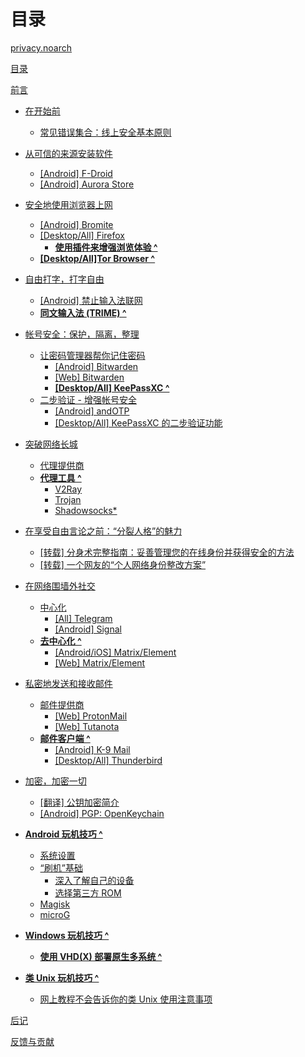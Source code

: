 # 目录

[privacy.noarch](README.md)

[目录](SUMMARY.md)

[前言]()

- [在开始前]()
	- [常见错误集合：线上安全基本原则](Fundamentals/BasicOfTheBasics.md)

- [从可信的来源安装软件]()
	- [[Android] F-Droid]()
	- [[Android] Aurora Store]()

- [安全地使用浏览器上网]()
	- [[Android] Bromite](Browsers/Bromite/Bromite.md)
	- [[Desktop/All] Firefox]()
		- [**使用插件来增强浏览体验 ^**]()
	- [**[Desktop/All]Tor Browser ^**]()
	
- [自由打字，打字自由](Input/Input.md)
	- [[Android] 禁止输入法联网](Input/NoNetworkAccess/NoNetworkAccess.md)
	- [**同文输入法 (TRIME) ^**]()
	
- [帐号安全：保护，隔离，整理](Passwords/Passwords.md)
	- [让密码管理器帮你记住密码](Passwords/PasswordManagers.md)
		- [[Android] Bitwarden]()
		- [[Web] Bitwarden](Passwords/BitwardenWeb/BitwardenWeb.md)
		- [**[Desktop/All] KeePassXC ^**]()
	- [二步验证 - 增强帐号安全]()
		- [[Android] andOTP]()
		- [[Desktop/All] KeePassXC 的二步验证功能]()

- [突破网络长城](WallBreak/WallBreak.md)
	- [代理提供商]()
	- [**代理工具 ^**]()
		- [V2Ray]()
		- [Trojan]()
		- [Shadowsocks*]()

- [在享受自由言论之前：“分裂人格”的魅力]()
	- [[转载] 分身术完整指南：妥善管理您的在线身份并获得安全的方法](Identities/iYP_DID/iYP_DID.md)
	- [[转载] 一个网友的“个人网络身份整改方案”](Identities/WorldIsMine/WorldIsMine.md)

- [在网络围墙外社交]()
	- [中心化]()
		- [[All] Telegram]()
		- [[Android] Signal](RTC/Signal/Signal.md)
	- [**去中心化 ^**]()
		- [[Android/iOS] Matrix/Element]()
		- [[Web] Matrix/Element]()

- [私密地发送和接收邮件]()
	- [邮件提供商]()
		- [[Web] ProtonMail]()
		- [[Web] Tutanota]()
	- [**邮件客户端 ^**]()
		- [[Android] K-9 Mail]()
		- [[Desktop/All] Thunderbird]()


- [加密，加密一切](Encryption/Encryption.md)
	- [[翻译] 公钥加密简介](Encryption/Pubkey/Pubkey.md)
	- [[Android] PGP: OpenKeychain](Encryption/OpenKeychain/OpenKeychain.md)

- [**Android 玩机技巧 ^**]()
	- [系统设置]()
	- [“刷机”基础]()
		- [深入了解自己的设备]()
		- [选择第三方 ROM]()
	- [Magisk]()
	- [microG]()

- [**Windows 玩机技巧 ^**]()
	- [**使用 VHD(X) 部署原生多系统 ^**](Tricks-Windows/VHD/VHD.md)

- [**类 Unix 玩机技巧 ^**]()
	- [网上教程不会告诉你的类 Unix 使用注意事项](Tricks-Unix/dos-donts/dos-donts.md)

[后记]()

[反馈与贡献](CONTRIBUTING.md)
